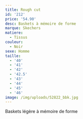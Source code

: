 ```yaml
---
title: Rough cut
id: '212'
price: '54.90'
desc: Baskets à mémoire de forme
marque: Skechers
matiere:
  - Tissus
couleur:
  - Noir
sexe: Homme
taille:
  - '40'
  - '41'
  - '42'
  - '42.5'
  - '43'
  - '44'
  - '45'
  - '46'
image: /img/uploads/52822_bbk.jpg
---
```

Baskets légère à mémoire de forme
